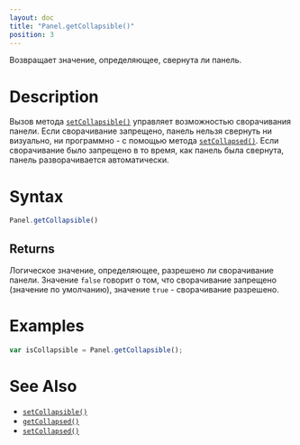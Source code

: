 ```yaml
---
layout: doc
title: "Panel.getCollapsible()"
position: 3
---
```


Возвращает значение, определяющее, свернута ли панель.

# Description

Вызов метода [`setCollapsible()`](../Panel.setCollapsible/) управляет возможностью сворачивания
панели. Если сворачивание запрещено, панель нельзя свернуть ни визуально, ни программно - с помощью
метода [`setCollapsed()`](../Panel.setCollapsed/). Если сворачивание было запрещено в то время, как
панель была свернута, панель разворачивается автоматически.

# Syntax

```js
Panel.getCollapsible()
```

## Returns

Логическое значение, определяющее, разрешено ли сворачивание панели. Значение `false` говорит о том,
что сворачивание запрещено (значение по умолчанию), значение `true` - сворачивание разрешено.

# Examples

```js
var isCollapsible = Panel.getCollapsible();
```

# See Also

* [`setCollapsible()`](../Panel.setCollapsible/)
* [`getCollapsed()`](../Panel.getCollapsed/)
* [`setCollapsed()`](../Panel.setCollapsed/)
